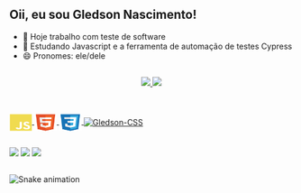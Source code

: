 ## Oii, eu sou Gledson Nascimento!

- 🔭 Hoje trabalho com teste de software
- 🌱 Estudando Javascript e a ferramenta de automação de testes Cypress
- 😄 Pronomes: ele/dele 
##

<div align="center">
  <a href="https://github.com/qagledson">
  <img height="150em" src="https://github-readme-stats.vercel.app/api?username=qagledson&show_icons=true&theme=dark&include_all_commits=true&count_private=true"/>
  <img height="150em" src="https://github-readme-stats.vercel.app/api/top-langs/?username=qagledson&layout=compact&langs_count=7&theme=dark"/>
</div>
  
##
  
<div style="display: inline_block"><br>
  <img align="center" alt="Gledson-Js" height="30" width="40" src="https://raw.githubusercontent.com/devicons/devicon/master/icons/javascript/javascript-plain.svg">
  <img align="center" alt="Gledson-HTML" height="30" width="40" src="https://raw.githubusercontent.com/devicons/devicon/master/icons/html5/html5-original.svg">
  <img align="center" alt="Gledson-CSS" height="30" width="40" src="https://raw.githubusercontent.com/devicons/devicon/master/icons/css3/css3-original.svg">
  <img align="center" alt="Gledson-CSS" height="30" width="40" src="https://cdn.jsdelivr.net/gh/devicons/devicon/icons/java/java-original.svg">
  
</div>
  
##
  
<div> 
  <a href="https://instagram.com/qagledson" target="_blank"><img src="https://img.shields.io/badge/-Instagram-%23E4405F?style=for-the-badge&logo=instagram&logoColor=white" target="_blank"></a>
  <a href = "mailto:gledsonnascimento@gmail.com"><img src="https://img.shields.io/badge/-Gmail-%23333?style=for-the-badge&logo=gmail&logoColor=white" target="_blank"></a>
  <a href="https://www.linkedin.com/in/gledson-nascimento-b68199125/" target="_blank"><img src="https://img.shields.io/badge/-LinkedIn-%230077B5?style=for-the-badge&logo=linkedin&logoColor=white" target="_blank"></a> 
 
##
  
  ![Snake animation](https://github.com/qagledson/qagledson/blob/output/github-contribution-grid-snake.svg)
 
##
</div>
